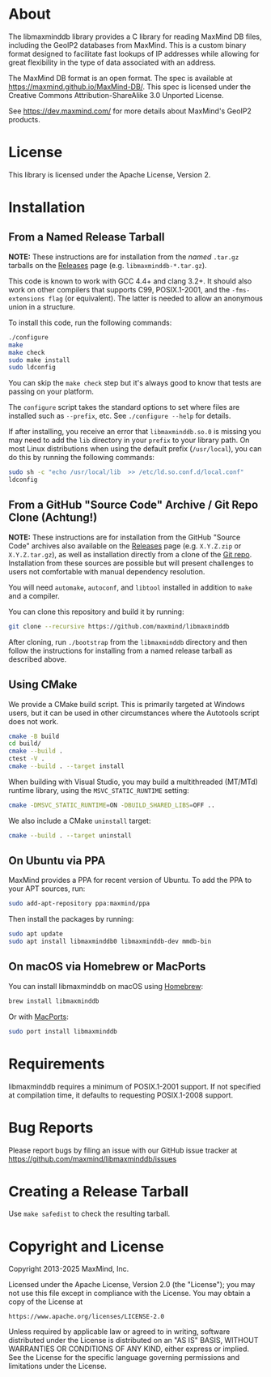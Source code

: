 # About

The libmaxminddb library provides a C library for reading MaxMind DB files,
including the GeoIP2 databases from MaxMind. This is a custom binary format
designed to facilitate fast lookups of IP addresses while allowing for great
flexibility in the type of data associated with an address.

The MaxMind DB format is an open format. The spec is available at
https://maxmind.github.io/MaxMind-DB/. This spec is licensed under the
Creative Commons Attribution-ShareAlike 3.0 Unported License.

See https://dev.maxmind.com/ for more details about MaxMind's GeoIP2 products.

# License

This library is licensed under the Apache License, Version 2.

# Installation

## From a Named Release Tarball

**NOTE:** These instructions are for installation from the _named_ `.tar.gz`
tarballs on the [Releases](https://github.com/maxmind/libmaxminddb/releases)
page (e.g. `libmaxminddb-*.tar.gz`).

This code is known to work with GCC 4.4+ and clang 3.2+. It should also work
on other compilers that supports C99, POSIX.1-2001, and the `-fms-extensions
flag` (or equivalent). The latter is needed to allow an anonymous union in a
structure.

To install this code, run the following commands:

```bash
./configure
make
make check
sudo make install
sudo ldconfig
```

You can skip the `make check` step but it's always good to know that tests are
passing on your platform.

The `configure` script takes the standard options to set where files are
installed such as `--prefix`, etc. See `./configure --help` for details.

If after installing, you receive an error that `libmaxminddb.so.0` is missing
you may need to add the `lib` directory in your `prefix` to your library path.
On most Linux distributions when using the default prefix (`/usr/local`), you
can do this by running the following commands:

```bash
sudo sh -c "echo /usr/local/lib  >> /etc/ld.so.conf.d/local.conf"
ldconfig
```

## From a GitHub "Source Code" Archive / Git Repo Clone (Achtung!)

**NOTE:** These instructions are for installation from the GitHub "Source
Code" archives also available on the
[Releases](https://github.com/maxmind/libmaxminddb/releases) page (e.g.
`X.Y.Z.zip` or `X.Y.Z.tar.gz`), as well as installation directly from a clone
of the [Git repo](https://github.com/maxmind/libmaxminddb). Installation from
these sources are possible but will present challenges to users not
comfortable with manual dependency resolution.

You will need `automake`, `autoconf`, and `libtool` installed
in addition to `make` and a compiler.

You can clone this repository and build it by running:

```bash
git clone --recursive https://github.com/maxmind/libmaxminddb
```

After cloning, run `./bootstrap` from the `libmaxminddb` directory and then
follow the instructions for installing from a named release tarball as
described above.

## Using CMake

We provide a CMake build script. This is primarily targeted at Windows users,
but it can be used in other circumstances where the Autotools script does not
work.

```bash
cmake -B build
cd build/
cmake --build .
ctest -V .
cmake --build . --target install
```

When building with Visual Studio, you may build a multithreaded (MT/MTd)
runtime library, using the `MSVC_STATIC_RUNTIME` setting:

```bash
cmake -DMSVC_STATIC_RUNTIME=ON -DBUILD_SHARED_LIBS=OFF ..
```

We also include a CMake `uninstall` target:

```bash
cmake --build . --target uninstall
```

## On Ubuntu via PPA

MaxMind provides a PPA for recent version of Ubuntu. To add the PPA to your
APT sources, run:

```bash
sudo add-apt-repository ppa:maxmind/ppa
```

Then install the packages by running:

```bash
sudo apt update
sudo apt install libmaxminddb0 libmaxminddb-dev mmdb-bin
```

## On macOS via Homebrew or MacPorts

You can install libmaxminddb on macOS using [Homebrew](https://brew.sh):

```bash
brew install libmaxminddb
```

Or with [MacPorts](https://ports.macports.org/port/libmaxminddb):

```bash
sudo port install libmaxminddb
```

# Requirements

libmaxminddb requires a minimum of POSIX.1-2001 support. If not specified
at compilation time, it defaults to requesting POSIX.1-2008 support.

# Bug Reports

Please report bugs by filing an issue with our GitHub issue tracker at
https://github.com/maxmind/libmaxminddb/issues

# Creating a Release Tarball

Use `make safedist` to check the resulting tarball.

# Copyright and License

Copyright 2013-2025 MaxMind, Inc.

Licensed under the Apache License, Version 2.0 (the "License");
you may not use this file except in compliance with the License.
You may obtain a copy of the License at

    https://www.apache.org/licenses/LICENSE-2.0

Unless required by applicable law or agreed to in writing, software
distributed under the License is distributed on an "AS IS" BASIS,
WITHOUT WARRANTIES OR CONDITIONS OF ANY KIND, either express or implied.
See the License for the specific language governing permissions and
limitations under the License.
